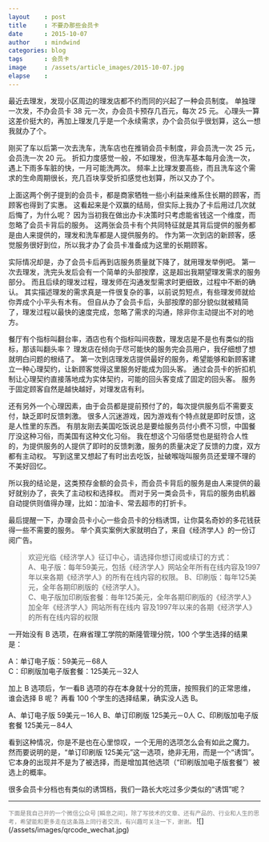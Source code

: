 ```yaml
---
layout    : post
title     : 不要办那些会员卡
date      : 2015-10-07
author    : mindwind
categories: blog
tags      : 会员卡
image     : /assets/article_images/2015-10-07.jpg
elapse    :
---
```



最近去理发，发现小区周边的理发店都不约而同的兴起了一种会员制度。
单独理一次发，不办会员卡 38 元一次，办会员卡预存几百元，每次 25 元。
心理头一算这差价挺大的，再加上理发几乎是一个永续需求，办个会员似乎很划算，这么一想我就办了个。

刚买了车以后第一次去洗车，洗车店也在推销会员卡制度，非会员洗一次 25 元，会员洗一次 20 元。
折扣力度感觉一般，不如理发，但洗车基本每月会洗一次，遇上下雨多车脏的快，一月可能洗两次。
频率上比理发要高些，而且洗车这个需求的生命周期很长，充几百块享受折扣感觉也划算，所以又办了个。

上面这两个例子提到的会员卡，都是商家牺牲一些小利益来维系住长期的顾客，而顾客也得到了实惠。
这看起来是个双赢的结局，但实际上我办了卡后用过几次就后悔了，为什么呢？
因为当初我在做出办卡决策时只考虑能省钱这一个维度，而忽略了会员卡背后的服务。
这两张会员卡有个共同特征就是其背后提供的服务都是由人来提供的，理发和洗车都是人提供服务的。
作为第一次到店的新顾客，感觉服务很好到位，所以我才办了会员卡准备成为这里的长期顾客。

实际情况却是，办了会员卡后再到店服务质量就下降了，就用理发举例吧。
第一次去理发，洗完头发后会有一个简单的头部按摩，这是超出我期望理发需求的服务部分。
而且后续的理发过程，理发师在沟通发型需求时更细致，过程中不断的确认。
其实描述理发的需求真是一件很复杂的事，以前说剪短点，有些理发师就给你弄成个小平头有木有。
但自从办了会员卡后，头部按摩的部分貌似就被精简了，理发过程以最快的速度完成，忽略了需求的沟通，除非你主动提出不对的地方。

餐厅有个指标叫翻台率，酒店也有个指标叫间夜数，理发店是不是也有类似的指标，那该叫翻头率？
理发店在倾向于尽可能快的服务完会员用户，我仔细想了想就明白问题的根结了。
第一次到店理发店提供最好的服务，希望能够和新顾客建立一种心理契约，让新顾客觉得这里服务好能成为回头客。
通过会员卡的折扣机制让心理契约直接落地成为实体契约，可能的回头客变成了固定的回头客。
服务于固定顾客自然是越快越好，对理发店有利。

还有另外一个心理因素，由于会员都是提前预付了的，每次提供服务后不需要支付，缺乏即时反馈刺激。
很多人沉迷游戏，因为游戏有个特点就是即时反馈，这是人性里的东西。
有朋友刚去美国吃饭说总是要给服务员付小费不习惯，中国餐厅没这种习俗，而美国有这种文化习俗。
我在想这个习俗感觉也是挺符合人性的，为提供服务的人提供了即时的反馈刺激，服务的质量决定了反馈的力度，双方都有主动权。
写到这里又想起了有时出去吃饭，扯破喉咙叫服务员还爱理不理的不美好回忆。

所以我的结论是，这类预存金额的会员卡，而会员卡背后的服务是由人来提供的最好就别办了，丧失了主动权和选择权。
而对于另一类会员卡，背后的服务由机器自动提供则值得办理，比如：加油卡、常去超市的打折卡。

最后提醒一下，办理会员卡小心一些会员卡的分档诱饵，让你莫名奇妙的多花钱获得一些不需要的服务。
举个真实案例大家就明白了，来自《经济学人》的一份订阅广告。

  > 欢迎光临《经济学人》征订中心，请选择你想订阅或续订的方式：  
  > A、电子版：每年59美元，包括《经济学人》网站全年所有在线内容及1997年以来各期《经济学人》的所有在线内容的权限。
  > B、印刷版：每年125美元，全年各期印刷版的《经济学人》。  
  > C、电子版加印刷版套餐：毎年125美元，全年各期印刷版的《经济学人》加全年《经济学人》网站所有在线内 容及1997年以来的各期《经济学人》的所有在线内容的权限

一开始没有 B 选项，在麻省理工学院的斯隆管理分院，100 个学生选择的结果是：

  A：单订电子版：59美元－68人  
  C：印刷版加电子版套餐：125美元－32人  

加上 B 选项后，乍一看B 选项的存在本身就十分的荒唐，按照我们的正常思维，谁会选择 B 呢？
再看 100 个学生的选择结果，确实没人选 B。

  A、单订电子版 59美元－16人
  B、单订印刷版 125美元－0人
  C、印刷版加电子版套餐 125美元－84人

看到这种情况，你是不是也在心里惊叹，一个无用的选项怎么会有如此之魔力。
然而要说明的是，“单订印刷版 125美元”这一选项，绝非无用，而是一个“诱饵”。
它本身的出现并不是为了被选择，而是增加其他选项（“印刷版加电子版套餐”）被选上的概率。

很多会员卡分档也有类似的诱饵档，我们一路长大吃过多少类似的“诱饵”呢？


---
<small style="color:gray">
下面是我自己开的一个微信公众号 [瞬息之间]，除了写技术的文章、还有产品的、行业和人生的思考，希望能和更多走在这条路上同行者交流，有兴趣可关注一下，谢谢。
</small>  
![](/assets/images/qrcode_wechat.jpg)
